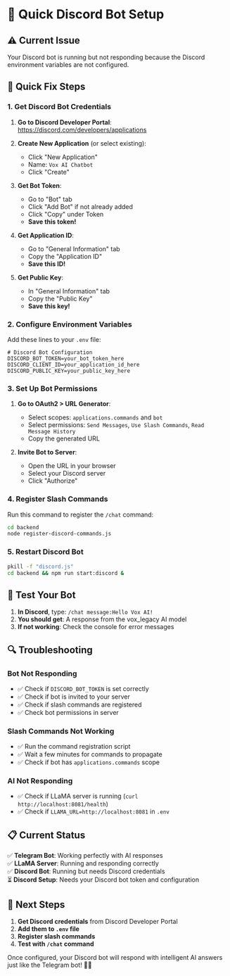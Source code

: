 # 🚀 Quick Discord Bot Setup

## ⚠️ **Current Issue**
Your Discord bot is running but not responding because the Discord environment variables are not configured.

## 🔧 **Quick Fix Steps**

### 1. **Get Discord Bot Credentials**

1. **Go to Discord Developer Portal**: https://discord.com/developers/applications
2. **Create New Application** (or select existing):
   - Click "New Application"
   - Name: `Vox AI Chatbot`
   - Click "Create"

3. **Get Bot Token**:
   - Go to "Bot" tab
   - Click "Add Bot" if not already added
   - Click "Copy" under Token
   - **Save this token!**

4. **Get Application ID**:
   - Go to "General Information" tab
   - Copy the "Application ID"
   - **Save this ID!**

5. **Get Public Key**:
   - In "General Information" tab
   - Copy the "Public Key"
   - **Save this key!**

### 2. **Configure Environment Variables**

Add these lines to your `.env` file:

```env
# Discord Bot Configuration
DISCORD_BOT_TOKEN=your_bot_token_here
DISCORD_CLIENT_ID=your_application_id_here
DISCORD_PUBLIC_KEY=your_public_key_here
```

### 3. **Set Up Bot Permissions**

1. **Go to OAuth2 > URL Generator**:
   - Select scopes: `applications.commands` and `bot`
   - Select permissions: `Send Messages`, `Use Slash Commands`, `Read Message History`
   - Copy the generated URL

2. **Invite Bot to Server**:
   - Open the URL in your browser
   - Select your Discord server
   - Click "Authorize"

### 4. **Register Slash Commands**

Run this command to register the `/chat` command:

```bash
cd backend
node register-discord-commands.js
```

### 5. **Restart Discord Bot**

```bash
pkill -f "discord.js"
cd backend && npm run start:discord &
```

## 🧪 **Test Your Bot**

1. **In Discord**, type: `/chat message:Hello Vox AI!`
2. **You should get**: A response from the vox_legacy AI model
3. **If not working**: Check the console for error messages

## 🔍 **Troubleshooting**

### Bot Not Responding
- ✅ Check if `DISCORD_BOT_TOKEN` is set correctly
- ✅ Check if bot is invited to your server
- ✅ Check if slash commands are registered
- ✅ Check bot permissions in server

### Slash Commands Not Working
- ✅ Run the command registration script
- ✅ Wait a few minutes for commands to propagate
- ✅ Check if bot has `applications.commands` scope

### AI Not Responding
- ✅ Check if LLaMA server is running (`curl http://localhost:8081/health`)
- ✅ Check if `LLAMA_URL=http://localhost:8081` in `.env`

## 📋 **Current Status**

✅ **Telegram Bot**: Working perfectly with AI responses  
✅ **LLaMA Server**: Running and responding correctly  
✅ **Discord Bot**: Running but needs Discord credentials  
⏳ **Discord Setup**: Needs your Discord bot token and configuration  

## 🎯 **Next Steps**

1. **Get Discord credentials** from Discord Developer Portal
2. **Add them to `.env` file**
3. **Register slash commands**
4. **Test with `/chat` command**

Once configured, your Discord bot will respond with intelligent AI answers just like the Telegram bot! 🤖✨
